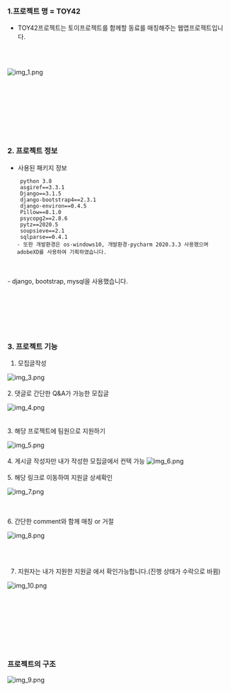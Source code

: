 
### 1.프로젝트 명 = TOY42
   - TOY42프로젝트는 토이프로젝트를 함께할 동료를 매칭해주는 웹앱프로젝트입니다.
<br/>
<br/>
     



![img_1.png](img/img_1.png)





<br/>
<br/>
<br/>
<br/>
<br/>
<br/>
<br/>


### 2. 프로젝트 정보
- 사용된 패키지 정보

``` 
    python 3.8
    asgiref==3.3.1
    Django==3.1.5
    django-bootstrap4==2.3.1
    django-environ==0.4.5
    Pillow==8.1.0
    psycopg2==2.8.6
    pytz==2020.5
    soupsieve==2.1
    sqlparse==0.4.1
   - 또한 개발환경은 os-windows10, 개발환경-pycharm 2020.3.3 사용했으며
   adobeXD를 사용하여 기획하였습니다.
```     
<br/>
<br/>
- django, bootstrap, mysql을 사용했습니다.



<br/>
<br/>
<br/>
<br/>
<br/>
<br/>
<br/>


### 3. 프로젝트 기능
1. 모집글작성

![img_3.png](img/img_3.png)
<br/>
<br/>
2. 댓글로 간단한 Q&A가 가능한 모집글
 
![img_4.png](img/img_4.png)   
<br/>
<br/>
3. 해당 프로젝트에 팀원으로 지원하기

![img_5.png](img/img_5.png)
<br/>
<br/>
4. 게시글 작성자만 내가 작성한 모집글에서 컨텍 가능
![img_6.png](img/img_6.png)
<br/>
<br/>
5. 해당 링크로 이동하여 지원글 상세확인

![img_7.png](img/img_7.png)

<br/>
<br/>
6. 간단한 comment와 함께 매칭 or 거절

![img_8.png](img/img_8.png)

<br/>
<br/>



7. 지원자는 내가 지원한 지원글 에서 확인가능합니다.(진행 상태가 수락으로 바뀜)

![img_10.png](img/img_10.png)




<br/>
<br/>
<br/>
<br/>
<br/>
<br/>
<br/>

### 프로젝트의 구조

![img_9.png](img/img_9.png)
